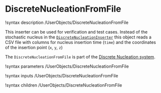 # DiscreteNucleationFromFile

!syntax description /UserObjects/DiscreteNucleationFromFile

This inserter can be used for verification and test cases. Instead of the
stochastic nucleus in the
[`DiscreteNucleationInserter`](/DiscreteNucleationInserter.md) this object reads
a CSV file with columns for nucleus insertion time (`time`) and the coordinates
of the insertion point (`x`, `y`, `z`)

The `DiscreteNucleationFromFile` is part of the [Discrete Nucleation system](Nucleation/DiscreteNucleation.md).

!syntax parameters /UserObjects/DiscreteNucleationFromFile

!syntax inputs /UserObjects/DiscreteNucleationFromFile

!syntax children /UserObjects/DiscreteNucleationFromFile
